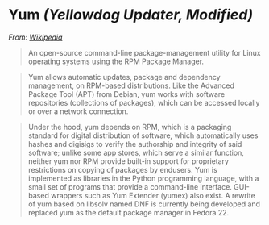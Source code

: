 # Yum *(Yellowdog Updater, Modified)*


*From: [Wikipedia](https://en.wikipedia.org/wiki/Yellowdog_Updater,_Modified)*

> An open-source command-line package-management utility for Linux operating systems using the RPM Package Manager.

> Yum allows automatic updates, package and dependency management, on RPM-based distributions. Like the Advanced Package Tool (APT) from Debian, yum works with software repositories (collections of packages), which can be accessed locally or over a network connection.

> Under the hood, yum depends on RPM, which is a packaging standard for digital distribution of software, which automatically uses hashes and digisigs to verify the authorship and integrity of said software; unlike some app stores, which serve a similar function, neither yum nor RPM provide built-in support for proprietary restrictions on copying of packages by endusers. Yum is implemented as libraries in the Python programming language, with a small set of programs that provide a command-line interface. GUI-based wrappers such as Yum Extender (yumex) also exist. A rewrite of yum based on libsolv named DNF is currently being developed and replaced yum as the default package manager in Fedora 22.
